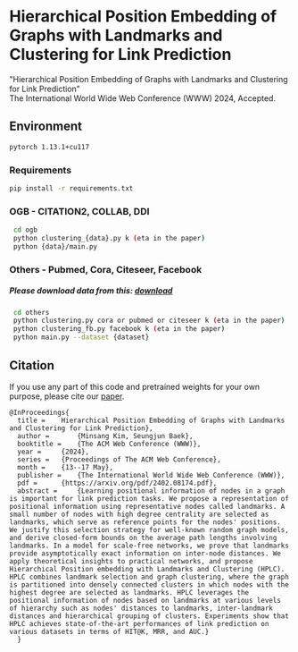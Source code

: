 # Hierarchical Position Embedding of Graphs with Landmarks and Clustering for Link Prediction
"Hierarchical Position Embedding of Graphs with Landmarks and Clustering for Link Prediction" <br> The International World Wide Web Conference (WWW) 2024, Accepted. <br>


## Environment
```bash
pytorch 1.13.1+cu117
```

### Requirements
```bash
pip install -r requirements.txt
```

### OGB - CITATION2, COLLAB, DDI
```bash
 cd ogb
 python clustering_{data}.py k (eta in the paper)
 python {data}/main.py
```


### Others - Pubmed, Cora, Citeseer, Facebook
##### Please download data from this: [download](https://drive.google.com/drive/folders/1IJGklD1nvsAOfDUQDJF0by7YxtGrprgS?usp=sharing)
```bash
 cd others
 python clustering.py cora or pubmed or citeseer k (eta in the paper)
 python clustering_fb.py facebook k (eta in the paper)
 python main.py --dataset {dataset}
```

## Citation
If you use any part of this code and pretrained weights for your own purpose, please cite our [paper](https://arxiv.org/pdf/2402.08174.pdf).
```
@InProceedings{
  title = 	 Hierarchical Position Embedding of Graphs with Landmarks and Clustering for Link Prediction},
  author =       {Minsang Kim, Seungjun Baek},
  booktitle = 	 {The ACM Web Conference (WWW)},
  year = 	 {2024},
  series = 	 {Proceedings of The ACM Web Conference},
  month = 	 {13--17 May},
  publisher =    {The International World Wide Web Conference (WWW)},
  pdf = 	 {https://arxiv.org/pdf/2402.08174.pdf},
  abstract = 	 {Learning positional information of nodes in a graph is important for link prediction tasks. We propose a representation of positional information using representative nodes called landmarks. A small number of nodes with high degree centrality are selected as landmarks, which serve as reference points for the nodes' positions. We justify this selection strategy for well-known random graph models, and derive closed-form bounds on the average path lengths involving landmarks. In a model for scale-free networks, we prove that landmarks provide asymptotically exact information on inter-node distances. We apply theoretical insights to practical networks, and propose Hierarchical Position embedding with Landmarks and Clustering (HPLC). HPLC combines landmark selection and graph clustering, where the graph is partitioned into densely connected clusters in which nodes with the highest degree are selected as landmarks. HPLC leverages the positional information of nodes based on landmarks at various levels of hierarchy such as nodes' distances to landmarks, inter-landmark distances and hierarchical grouping of clusters. Experiments show that HPLC achieves state-of-the-art performances of link prediction on various datasets in terms of HIT@K, MRR, and AUC.}
  }
```
